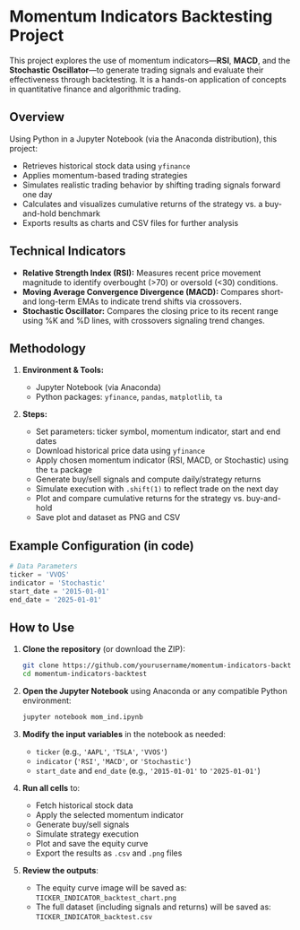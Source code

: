 # Momentum Indicators Backtesting Project

This project explores the use of momentum indicators—**RSI**, **MACD**, and the **Stochastic Oscillator**—to generate trading signals and evaluate their effectiveness through backtesting. It is a hands-on application of concepts in quantitative finance and algorithmic trading.

## Overview

Using Python in a Jupyter Notebook (via the Anaconda distribution), this project:
- Retrieves historical stock data using `yfinance`
- Applies momentum-based trading strategies
- Simulates realistic trading behavior by shifting trading signals forward one day
- Calculates and visualizes cumulative returns of the strategy vs. a buy-and-hold benchmark
- Exports results as charts and CSV files for further analysis

## Technical Indicators

- **Relative Strength Index (RSI):** Measures recent price movement magnitude to identify overbought (>70) or oversold (<30) conditions.
- **Moving Average Convergence Divergence (MACD):** Compares short- and long-term EMAs to indicate trend shifts via crossovers.
- **Stochastic Oscillator:** Compares the closing price to its recent range using %K and %D lines, with crossovers signaling trend changes.

## Methodology

1. **Environment & Tools:**
   - Jupyter Notebook (via Anaconda)
   - Python packages: `yfinance`, `pandas`, `matplotlib`, `ta`

2. **Steps:**
   - Set parameters: ticker symbol, momentum indicator, start and end dates
   - Download historical price data using `yfinance`
   - Apply chosen momentum indicator (RSI, MACD, or Stochastic) using the `ta` package
   - Generate buy/sell signals and compute daily/strategy returns
   - Simulate execution with `.shift(1)` to reflect trade on the next day
   - Plot and compare cumulative returns for the strategy vs. buy-and-hold
   - Save plot and dataset as PNG and CSV

## Example Configuration (in code)

```python
# Data Parameters
ticker = 'VVOS'
indicator = 'Stochastic'
start_date = '2015-01-01'
end_date = '2025-01-01'
```

## How to Use

1. **Clone the repository** (or download the ZIP):
   ```bash
   git clone https://github.com/yourusername/momentum-indicators-backtest.git
   cd momentum-indicators-backtest
   ```

2. **Open the Jupyter Notebook** using Anaconda or any compatible Python environment:
   ```bash
   jupyter notebook mom_ind.ipynb
   ```

3. **Modify the input variables** in the notebook as needed:
   - `ticker` (e.g., `'AAPL'`, `'TSLA'`, `'VVOS'`)
   - `indicator` (`'RSI'`, `'MACD'`, or `'Stochastic'`)
   - `start_date` and `end_date` (e.g., `'2015-01-01'` to `'2025-01-01'`)

4. **Run all cells** to:
   - Fetch historical stock data
   - Apply the selected momentum indicator
   - Generate buy/sell signals
   - Simulate strategy execution
   - Plot and save the equity curve
   - Export the results as `.csv` and `.png` files

5. **Review the outputs**:
   - The equity curve image will be saved as:  
     `TICKER_INDICATOR_backtest_chart.png`
   - The full dataset (including signals and returns) will be saved as:  
     `TICKER_INDICATOR_backtest.csv`
